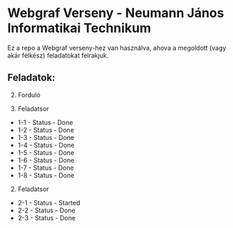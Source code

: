 # Webgraf Verseny - Neumann János Informatikai Technikum

Ez a repo a Webgraf verseny-hez van használva, ahova a megoldott (vagy akár félkész) feladatokat felrakjuk.

## Feladatok:

2. Forduló

1. Feladatsor
  * 1-1 - Status - Done
  * 1-2 - Status - Done
  * 1-3 - Status - Done
  * 1-4 - Status - Done
  * 1-5 - Status - Done
  * 1-6 - Status - Done
  * 1-7 - Status - Done
  * 1-8 - Status - Done
2. Feladatsor
  * 2-1 - Status - Started
  * 2-2 - Status - Done
  * 2-3 - Status - Done